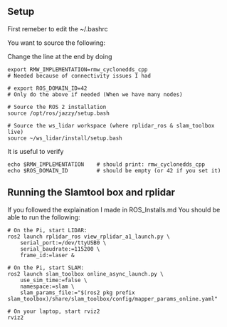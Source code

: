 ## Setup

First remeber to edit the ~/.bashrc

You want to source the following:

Change the line at the end by doing 
```
export RMW_IMPLEMENTATION=rmw_cyclonedds_cpp
# Needed because of connectivity issues I had

# export ROS_DOMAIN_ID=42
# Only do the above if needed (When we have many nodes)

# Source the ROS 2 installation
source /opt/ros/jazzy/setup.bash

# Source the ws_lidar workspace (where rplidar_ros & slam_toolbox live)
source ~/ws_lidar/install/setup.bash
```

It is useful to verify 

```
echo $RMW_IMPLEMENTATION    # should print: rmw_cyclonedds_cpp
echo $ROS_DOMAIN_ID         # should be empty (or 42 if you set it)
```

## Running the Slamtool box and rplidar

If you followed the explaination I made in ROS_Installs.md You should be able to run the following:
```
# On the Pi, start LIDAR:
ros2 launch rplidar_ros view_rplidar_a1_launch.py \
    serial_port:=/dev/ttyUSB0 \
    serial_baudrate:=115200 \
    frame_id:=laser &

# On the Pi, start SLAM:
ros2 launch slam_toolbox online_async_launch.py \
    use_sim_time:=false \
    namespace:=slam \
    slam_params_file:="$(ros2 pkg prefix slam_toolbox)/share/slam_toolbox/config/mapper_params_online.yaml"

# On your laptop, start rviz2
rviz2


```
